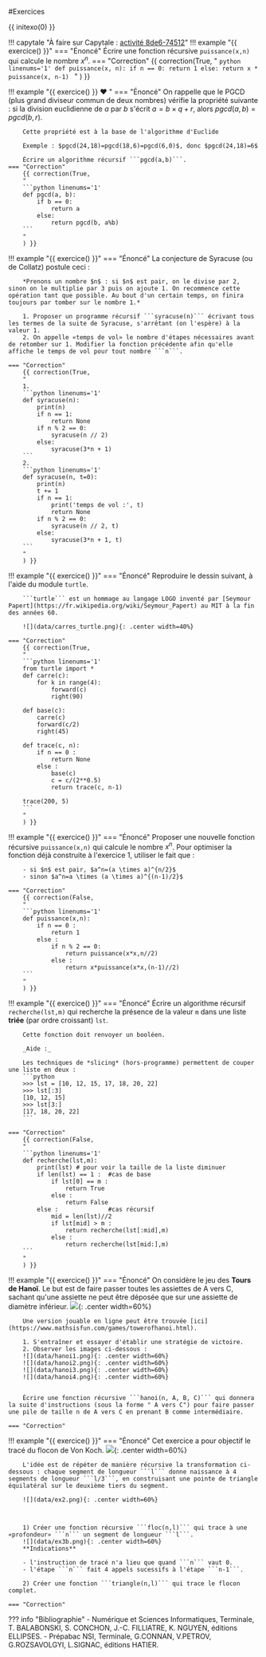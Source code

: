 #Exercices

{{ initexo(0) }}

!!! capytale "À faire sur Capytale : [activité 8de6-74512](https://capytale2.ac-paris.fr/web/c-auth/list?returnto=/web/code/8de6-74512)"
    !!! example "{{ exercice() }}"
        === "Énoncé"
            Écrire une fonction récursive ```puissance(x,n)``` qui calcule le nombre $x^n$.
        === "Correction"
            {{ correction(True,
            "
            ```python linenums='1'
            def puissance(x, n):
                if n == 0:
                    return 1
                else:
                    return x * puissance(x, n-1)
            ```
            "
            ) }}



!!! example "{{ exercice() }} :heart: "
    === "Énoncé"
        On rappelle que le PGCD (plus grand diviseur commun de deux nombres) vérifie la propriété suivante : si la division euclidienne de $a$ par $b$ s'écrit $a = b \times q + r$, alors $pgcd(a,b)=pgcd(b,r)$. 

        Cette propriété est à la base de l'algorithme d'Euclide

        Exemple : $pgcd(24,18)=pgcd(18,6)=pgcd(6,0)$, donc $pgcd(24,18)=6$

        Écrire un algorithme récursif ```pgcd(a,b)```.
    === "Correction"
        {{ correction(True,
        "
        ```python linenums='1'
        def pgcd(a, b):
            if b == 0:
                return a
            else:
                return pgcd(b, a%b)
        ```
        "
        ) }}



!!! example "{{ exercice() }}"
    === "Énoncé"
        La conjecture de Syracuse (ou de Collatz) postule ceci :  

        *Prenons un nombre $n$ : si $n$ est pair, on le divise par 2, sinon on le multiplie par 3 puis on ajoute 1. On recommence cette opération tant que possible. Au bout d'un certain temps, on finira toujours par tomber sur le nombre 1.*

        1. Proposer un programme récursif ```syracuse(n)``` écrivant tous les termes de la suite de Syracuse, s'arrêtant (on l'espère) à la valeur 1.
        2. On appelle «temps de vol» le nombre d'étapes nécessaires avant de retomber sur 1. Modifier la fonction précédente afin qu'elle affiche le temps de vol pour tout nombre ```n```.

    === "Correction"
        {{ correction(True,
        "
        1.
        ```python linenums='1'
        def syracuse(n):
            print(n)
            if n == 1:
                return None
            if n % 2 == 0:
                syracuse(n // 2)
            else:
                syracuse(3*n + 1)
        ```
        2.
        ```python linenums='1'
        def syracuse(n, t=0):
            print(n)
            t += 1
            if n == 1:
                print('temps de vol :', t)
                return None
            if n % 2 == 0:
                syracuse(n // 2, t)
            else:
                syracuse(3*n + 1, t)
        ``` 
        "
        ) }}        

!!! example "{{ exercice() }}"
    === "Énoncé"
        Reproduire le dessin suivant, à l'aide du module ```turtle```.  

        ```turtle``` est un hommage au langage LOGO inventé par [Seymour Papert](https://fr.wikipedia.org/wiki/Seymour_Papert) au MIT à la fin des années 60.

        ![](data/carres_turtle.png){: .center width=40%}

    === "Correction"
        {{ correction(True,
        "
        ```python linenums='1'
        from turtle import *
        def carre(c):
            for k in range(4):
                forward(c)
                right(90)

        def base(c):
            carre(c)
            forward(c/2)
            right(45)

        def trace(c, n):
            if n == 0 :
                return None
            else :
                base(c)
                c = c/(2**0.5)
                return trace(c, n-1)
            
        trace(200, 5)
        ```
        "
        ) }}


!!! example "{{ exercice() }}"
    === "Énoncé"
        Proposer une nouvelle fonction récursive ```puissance(x,n)``` qui calcule le nombre $x^n$. Pour optimiser la fonction déjà construite à l'exercice 1, utiliser le fait que :

        - si $n$ est pair, $a^n=(a \times a)^{n/2}$
        - sinon $a^n=a \times (a \times a)^{(n-1)/2}$

    === "Correction"
        {{ correction(False,
        "
        ```python linenums='1'
        def puissance(x,n):
            if n == 0 :
                return 1
            else :
                if n % 2 == 0:
                    return puissance(x*x,n//2)
                else :
                    return x*puissance(x*x,(n-1)//2)
        ```
        "
        ) }}       

!!! example "{{ exercice() }}"
    === "Énoncé"
        Écrire un algorithme récursif ```recherche(lst,m)``` qui recherche la présence de la valeur ```m``` dans une liste **triée** (par ordre croissant) ```lst```. 
        
        Cette fonction doit renvoyer un booléen.

        _Aide :_
        
        Les techniques de *slicing* (hors-programme) permettent de couper une liste en deux : 
        ```python
        >>> lst = [10, 12, 15, 17, 18, 20, 22]
        >>> lst[:3]
        [10, 12, 15]
        >>> lst[3:]
        [17, 18, 20, 22]
        ``` 

    === "Correction"
        {{ correction(False,
        "
        ```python linenums='1'
        def recherche(lst,m):
            print(lst) # pour voir la taille de la liste diminuer
            if len(lst) == 1 :  #cas de base
                if lst[0] == m :
                    return True
                else :
                    return False
            else :              #cas récursif
                mid = len(lst)//2
                if lst[mid] > m :
                    return recherche(lst[:mid],m)
                else :
                    return recherche(lst[mid:],m)
        ```
        "
        ) }}       
        

!!! example "{{ exercice() }}"
    === "Énoncé"
        On considère le jeu des **Tours de Hanoï**.
        Le but est de faire passer toutes les assiettes de A vers C, sachant qu'une assiette ne peut être déposée que sur une assiette de diamètre inférieur.
        ![](data/hanoi0.png){: .center width=60%}

        Une version jouable en ligne peut être trouvée [ici](https://www.mathsisfun.com/games/towerofhanoi.html).

        1. S'entraîner et essayer d'établir une stratégie de victoire.
        2. Observer les images ci-dessous :
        ![](data/hanoi1.png){: .center width=60%}
        ![](data/hanoi2.png){: .center width=60%}
        ![](data/hanoi3.png){: .center width=60%}
        ![](data/hanoi4.png){: .center width=60%}


        Écrire une fonction récursive ```hanoi(n, A, B, C)``` qui donnera la suite d'instructions (sous la forme " A vers C") pour faire passer une pile de taille n de A vers C en prenant B comme intermédiaire.

    === "Correction"
        

!!! example "{{ exercice() }}"
    === "Énoncé"
        Cet exercice a pour objectif le tracé du flocon de Von Koch.
        ![](data/floc.png){: .center width=60%}


        L'idée est de répéter de manière récursive la transformation ci-dessous : chaque segment de longueur ```l``` donne naissance à 4 segments de longueur ```l/3```, en construisant une pointe de triangle équilatéral sur le deuxième tiers du segment.

        ![](data/ex2.png){: .center width=60%}



        1) Créer une fonction récursive ```floc(n,l)``` qui trace à une «profondeur» ```n``` un segment de longueur ```l```.
        ![](data/ex3b.png){: .center width=60%}
        **Indications**

        - l'instruction de tracé n'a lieu que quand ```n``` vaut 0.
        - l'étape ```n``` fait 4 appels sucessifs à l'étape ```n-1```.

        2) Créer une fonction ```triangle(n,l)``` qui trace le flocon complet.

    === "Correction"


??? info "Bibliographie"
    - Numérique et Sciences Informatiques, Terminale, T. BALABONSKI, S. CONCHON, J.-C. FILLIATRE, K. NGUYEN, éditions ELLIPSES.
    - Prépabac NSI, Terminale, G.CONNAN, V.PETROV, G.ROZSAVOLGYI, L.SIGNAC, éditions HATIER.

 <!--   
   
        "
        ```python linenums='1'
        def hanoi(n,A,B,C):
            """ n : nombre d'assiettes dans la pile
            # A : la pile de départ("A", "B" ou "C")
            # B : la pile intermédaire("A", "B" ou "C")
            # C : la pile d'arrivée ("A", "B" ou "C") """

            if n == 1 :
                print(A + " vers " + C)
            else :
                hanoi(n-1,A,C,B) #de A vers B en passant par C
                print(A + " vers " + C)
                hanoi(n-1,B,A,C)

        hanoi(5,"Tower1","Tower2","Tower3")
        ```
        "
     
  -->      